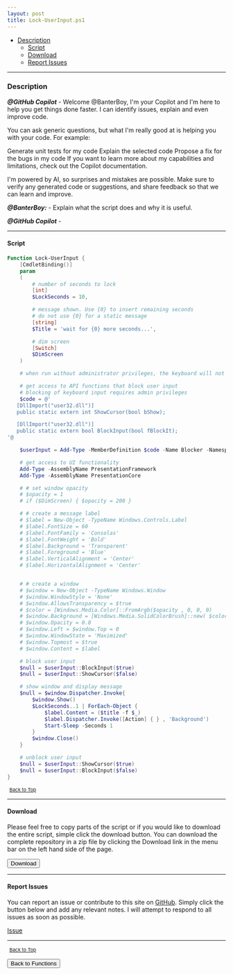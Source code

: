 ```yaml
---
layout: post
title: Lock-UserInput.ps1
---
```


- [Description](#description)
  - [Script](#script)
  - [Download](#download)
  - [Report Issues](#report-issues)

---

### Description

**_@GitHub Copilot_** - Welcome @BanterBoy, I'm your Copilot and I'm here to help you get things done faster. I can identify issues, explain and even improve code.

You can ask generic questions, but what I'm really good at is helping you with your code. For example:

Generate unit tests for my code
Explain the selected code
Propose a fix for the bugs in my code
If you want to learn more about my capabilities and limitations, check out the Copilot documentation.

I'm powered by AI, so surprises and mistakes are possible. Make sure to verify any generated code or suggestions, and share feedback so that we can learn and improve.

**_@BanterBoy:_** - Explain what the script does and why it is useful.

**_@GitHub Copilot_** -

---

#### Script

```powershell
Function Lock-UserInput {
    [CmdletBinding()]
    param
    (
        # number of seconds to lock
        [int]
        $LockSeconds = 10,

        # message shown. Use {0} to insert remaining seconds
        # do not use {0} for a static message
        [string]
        $Title = 'wait for {0} more seconds...',

        # dim screen
        [Switch]
        $DimScreen
    )

    # when run without administrator privileges, the keyboard will not be blocked!

    # get access to API functions that block user input
    # blocking of keyboard input requires admin privileges
    $code = @'
   [DllImport("user32.dll")]
   public static extern int ShowCursor(bool bShow);

   [DllImport("user32.dll")]
   public static extern bool BlockInput(bool fBlockIt);
'@

    $userInput = Add-Type -MemberDefinition $code -Name Blocker -Namespace UserInput -PassThru

    # get access to UI functionality
    Add-Type -AssemblyName PresentationFramework
    Add-Type -AssemblyName PresentationCore

    # # set window opacity
    # $opacity = 1
    # if ($DimScreen) { $opacity = 200 }

    # # create a message label
    # $label = New-Object -TypeName Windows.Controls.Label
    # $label.FontSize = 60
    # $label.FontFamily = 'Consolas'
    # $label.FontWeight = 'Bold'
    # $label.Background = 'Transparent'
    # $label.Foreground = 'Blue'
    # $label.VerticalAlignment = 'Center'
    # $label.HorizontalAlignment = 'Center'


    # # create a window
    # $window = New-Object -TypeName Windows.Window
    # $window.WindowStyle = 'None'
    # $window.AllowsTransparency = $true
    # $color = [Windows.Media.Color]::FromArgb($opacity , 0, 0, 0)
    # $window.Background = [Windows.Media.SolidColorBrush]::new( $color)
    # $window.Opacity = 0.8
    # $window.Left = $window.Top = 0
    # $window.WindowState = 'Maximized'
    # $window.Topmost = $true
    # $window.Content = $label

    # block user input
    $null = $userInput::BlockInput($true)
    $null = $userInput::ShowCursor($false)

    # show window and display message
    $null = $window.Dispatcher.Invoke{
        $window.Show()
        $LockSeconds..1 | ForEach-Object {
            $label.Content = ($title -f $_)
            $label.Dispatcher.Invoke([Action] { } , 'Background')
            Start-Sleep -Seconds 1
        }
        $window.Close()
    }

    # unblock user input
    $null = $userInput::ShowCursor($true)
    $null = $userInput::BlockInput($false)
}
```

<span style="font-size:11px;"><a href="#"><i class="fas fa-caret-up" aria-hidden="true" style="color: white; margin-right:5px;"></i>Back to Top</a></span>

---

#### Download

Please feel free to copy parts of the script or if you would like to download the entire script, simple click the download button. You can download the complete repository in a zip file by clicking the Download link in the menu bar on the left hand side of the page.

<button class="btn" type="submit" onclick="window.open('/PowerShell/functions/Lock-UserInput.ps1')">
    <i class="fa fa-cloud-download-alt">
    </i>
        Download
</button>

---

#### Report Issues

You can report an issue or contribute to this site on <a href="https://github.com/BanterBoy/scripts-blog/issues">GitHub</a>. Simply click the button below and add any relevant notes. I will attempt to respond to all issues as soon as possible.

<!-- Place this tag where you want the button to render. -->

<a class="github-button" href="https://github.com/BanterBoy/scripts-blog/issues/new?title=Lock-UserInput.ps1&body=There is a problem with this function. Please find details below." data-show-count="true" aria-label="Issue BanterBoy/scripts-blog on GitHub">Issue</a>

---

<span style="font-size:11px;"><a href="#"><i class="fas fa-caret-up" aria-hidden="true" style="color: white; margin-right:5px;"></i>Back to Top</a></span>

<a href="/menu/_pages/functions.html">
    <button class="btn">
        <i class='fas fa-reply'>
        </i>
            Back to Functions
    </button>
</a>

[1]: http://ecotrust-canada.github.io/markdown-toc
[2]: https://github.com/googlearchive/code-prettify
